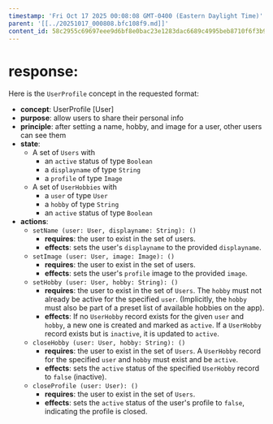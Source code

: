 ```yaml
---
timestamp: 'Fri Oct 17 2025 00:08:08 GMT-0400 (Eastern Daylight Time)'
parent: '[[../20251017_000808.bfc108f9.md]]'
content_id: 58c2955c69697eee9d6bf8e0bac23e1283dac6689c4995beb8710f6f3b9cbcc4
---
```


# response:

Here is the `UserProfile` concept in the requested format:

* **concept**: UserProfile \[User]
* **purpose**: allow users to share their personal info
* **principle**: after setting a name, hobby, and image for a user, other users can see them
* **state**:
  * A set of `Users` with
    * an `active` status of type `Boolean`
    * a `displayname` of type `String`
    * a `profile` of type `Image`
  * A set of `UserHobbies` with
    * a `user` of type `User`
    * a `hobby` of type `String`
    * an `active` status of type `Boolean`
* **actions**:
  * `setName (user: User, displayname: String): ()`
    * **requires**: the user to exist in the set of users.
    * **effects**: sets the user's `displayname` to the provided `displayname`.
  * `setImage (user: User, image: Image): ()`
    * **requires**: the user to exist in the set of users.
    * **effects**: sets the user's `profile` image to the provided `image`.
  * `setHobby (user: User, hobby: String): ()`
    * **requires**: the user to exist in the set of `Users`.
      The `hobby` must not already be active for the specified `user`.
      (Implicitly, the `hobby` must also be part of a preset list of available hobbies on the app).
    * **effects**: If no `UserHobby` record exists for the given `user` and `hobby`, a new one is created and marked as `active`. If a `UserHobby` record exists but is `inactive`, it is updated to `active`.
  * `closeHobby (user: User, hobby: String): ()`
    * **requires**: the user to exist in the set of `Users`.
      A `UserHobby` record for the specified `user` and `hobby` must exist and be `active`.
    * **effects**: sets the `active` status of the specified `UserHobby` record to `false` (inactive).
  * `closeProfile (user: User): ()`
    * **requires**: the user to exist in the set of `Users`.
    * **effects**: sets the `active` status of the user's profile to `false`, indicating the profile is closed.
